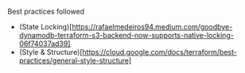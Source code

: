Best practices followed
- (State Locking)[https://rafaelmedeiros94.medium.com/goodbye-dynamodb-terraform-s3-backend-now-supports-native-locking-06f74037ad39]
- (Style & Structure)[https://cloud.google.com/docs/terraform/best-practices/general-style-structure]